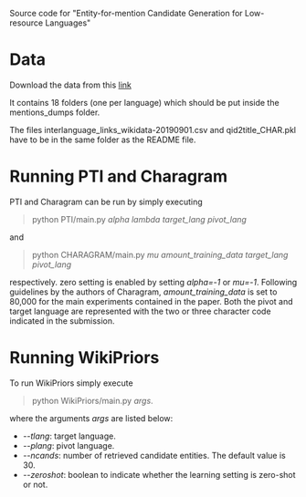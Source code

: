 Source code for "Entity-for-mention Candidate Generation for Low-resource Languages"

# Data

Download the data from this [link](https://doi.org/10.5281/zenodo.3953649)

It contains 18 folders (one per language) which should be put inside the mentions_dumps folder.

The files interlanguage_links_wikidata-20190901.csv and qid2title_CHAR.pkl have to be in the same folder as the README file.

# Running PTI and Charagram

PTI and Charagram can be run by simply executing 

> python PTI/main.py *alpha* *lambda* *target_lang* *pivot_lang*

and

> python CHARAGRAM/main.py *mu* *amount_training_data* *target_lang* *pivot_lang*

respectively. zero setting is enabled by setting *alpha=-1* or *mu=-1*. Following guidelines by the authors of Charagram, *amount_training_data* is set to 80,000 for the main experiments contained in the paper. Both the pivot and target language are represented with the two or three character code indicated in the submission.

# Running WikiPriors

To run WikiPriors simply execute

> python WikiPriors/main.py *args*.

where the arguments *args* are listed below:

- --*tlang*: target language.
- --*plang*: pivot language.
- --*ncands*: number of retrieved candidate entities. The default value is 30.
- --*zeroshot*: boolean to indicate whether the learning setting is zero-shot or not.
